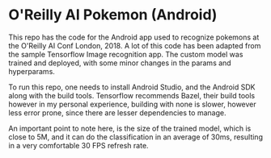 # O'Reilly AI Pokemon (Android)
This repo has the code for the Android app used to recognize pokemons at the O'Reilly AI Conf London, 2018. A lot of this code has been adapted from the sample Tensorflow Image recognition app. The custom model was trained and deployed, with some minor changes in the params and hyperparams.

To run this repo, one needs to install Android Studio, and the Android SDK along with the build tools. Tensorflow recommends Bazel, their build tools however in my personal experience, building with none is slower, however less error prone, since there are lesser dependencies to manage.

An important point to note here, is the size of the trained model, which is close to 5M, and it can do the classification in an average of 30ms, resulting in a very comfortable 30 FPS refresh rate.
